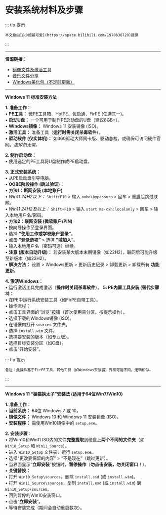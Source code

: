 # 安装系统材料及步骤

::: tip 提示

    本文章由[@小妲最可爱](https://space.bilibili.com/1978638720)提供

:::

---

**资源链接：**

*   [镜像文件及激活工具](https://www.123684.com/s/Gz5WTd-QEN23)
*   [音乐文件分享](https://www.123684.com/s/Gz5WTd-EEN23)
*   [Windows美化包（不定时更新）](https://www.123684.com/s/Gz5WTd-EEN23)

---

**Windows 11 标准安装方法**

**1. 准备工作：**
    <br/> •   **PE工具：** 微PE工具箱、HotPE、优启通、FirPE (任选其一)。
    <br/> •   **启动U盘：** 一个可用于制作PE启动盘的U盘（建议8GB+）。
    <br/> •   **Windows镜像：** Windows 11 安装镜像 (ISO)。
    <br/> •   **激活工具：** 准备工具（**运行时需关闭杀毒软件**）。
    <br/> •   **驱动软件 (仅实体机)：** 如360驱动大师网卡版、驱动总裁，或确保可访问硬件官网。*虚拟机无需。*

**2. 制作启动盘：**
    <br/> •   使用选定的PE工具将U盘制作成PE启动盘。

**3. 正式安装系统：**
    <br/> •   从PE启动盘引导电脑。
    <br/> •   **OOBE阶段操作 (跳过验证)：**
       <br/>  •   **方法1：断网安装 (本地账户)**
            <br/> •   *Win11 24H2以下：* `Shift+F10` > 输入 `oobe\bypassnro` > 回车 > 重启后跳过联网。
            <br/> •   *Win11 24H2及以上：* `Shift+F10` > 输入 `start ms-cxh:localonly` > 回车 > 输入本地用户名/密码。
        <br/> •   **方法2：联网安装 (微软账户/PIN)**
            <br/> •   按向导操作至登录界面。
            <br/> •   选择 **“使用工作或学校账户登录”**。
            <br/> •   点击 **“登录选项”** > 选择 **“域加入”**。
            <br/> •   输入本地用户名（密码可选）继续。
            <br/> •   **注意 (版本自动升级)：** 若安装某大版本末期镜像（如22H2），联网后可能升级至新版本（如23H2）。
                <br/> •   **解决方法：** 设置 > Windows更新 > 更新历史记录 > 卸载更新 > 卸载所有 **功能更新**。

**4. 激活Windows：**
    <br/> •   运行激活工具完成激活（**操作时关闭杀毒软件**）。
**5. PE内置工具安装 (替代步骤3)：**
    <br/> •   在PE中运行系统安装工具（如FirPE自带工具）。
    <br/> •   操作流程：
        <br/> •   点击工具界面的“浏览”按钮（首次使用需分区，按提示操作）。
        <br/> •   选择下载的Windows镜像 (ISO)。
        <br/> •   在镜像内打开 `sources` 文件夹。
        <br/> •   选择 `install.wim` 文件。
        <br/> •   选择要安装的版本（如专业版）。
        <br/> •   选择目标安装分区（如C盘）。
        <br/> •   点击“开始安装”。
   
::: tip 提示
   
    备注：此操作基于FirPE工具，其他工具（如Windows安装器）界面可能不同，逻辑相似。

::: 

---

**Windows 11 “狸猫换太子”安装法 (适用于64位Win7/Win10)**

**1. 准备工作：**
    <br/> •   **当前系统：** 64位 Windows 7 或 10。
    <br/> •   **镜像文件：** Windows 10 和 Windows 11 安装镜像 (ISO)。
    <br/> •   **安装程序：** 需使用Win10镜像中的 `setup.exe`。

**2. 安装步骤：**
    <br/> •   将Win10和Win11 ISO内的文件**完整提取**到硬盘上**两个不同的文件夹**（如 `Win10_Setup` 和 `Win11_Source`）。
    <br/> •   进入 `Win10_Setup` 文件夹，运行 `setup.exe`。
    <br/> •   选择“更改要保留的内容” > “不是现在”（跳过更新）。
    <br/> •   当界面显示“**立即安装**”按钮时，**暂停操作**（**勿点击安装，勿关闭窗口！**）。
    <br/> •   **关键替换：**
        <br/> •   打开 `Win10_Setup\sources`，删除 `install.esd` (或 `install.wim`)。
        <br/> •   打开 `Win11_Source\sources`，复制 `install.esd` (或 `install.wim`) 到 `Win10_Setup\sources`。
    <br/> •   回到暂停的Win10安装窗口。
    <br/> •   点击“**立即安装**”。
    <br/> •   等待安装完成（期间会自动重启数次）。

